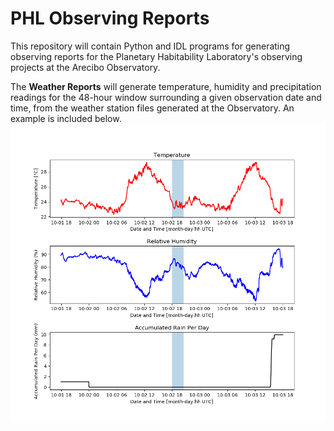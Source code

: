 # PHL Observing Reports

This repository will contain Python and IDL programs for generating observing reports for the Planetary Habitability Laboratory's observing projects at the Arecibo Observatory.

The **Weather Reports** will generate temperature, humidity and precipitation readings for the 48-hour window surrounding a given observation date and time, from the weather station files generated at the Observatory. An example is included below.
![Example Image](/images/Example_PHL_Weather_Report.png)
